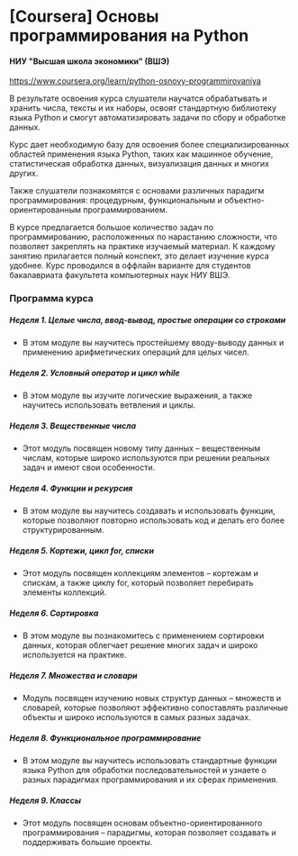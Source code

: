 # [Coursera] Основы программирования на Python
#### НИУ "Высшая школа экономики" (ВШЭ)
https://www.coursera.org/learn/python-osnovy-programmirovaniya

В результате освоения курса слушатели научатся обрабатывать и хранить числа, тексты и их наборы, 
освоят стандартную библиотеку языка Python и смогут автоматизировать задачи по сбору и обработке данных. 

Курс дает необходимую базу для освоения более специализированных областей применения языка Python, 
таких как машинное обучение, статистическая обработка данных, визуализация данных и многих других. 

Также слушатели познакомятся с основами различных парадигм программирования: процедурным, функциональным и 
объектно-ориентированным программированием.

В курсе предлагается большое количество задач по программированию, расположенных по нарастанию сложности, 
что позволяет закреплять на практике изучаемый материал. К каждому занятию прилагается полный конспект, 
это делает изучение курса удобнее. Курс проводился в оффлайн варианте для студентов бакалавриата факультета 
компьютерных наук НИУ ВШЭ.

### Программа курса
##### Неделя 1. Целые числа, ввод-вывод, простые операции со строками
* В этом модуле вы научитесь простейшему вводу-выводу данных и применению арифметических операций для целых чисел.

##### Неделя 2. Условный оператор и цикл while
* В этом модуле вы изучите логические выражения, а также научитесь использовать ветвления и циклы.

##### Неделя 3. Вещественные числа
* Этот модуль посвящен новому типу данных – вещественным числам, которые широко используются 
при решении реальных задач и имеют свои особенности.

##### Неделя 4. Функции и рекурсия
* В этом модуле вы научитесь создавать и использовать функции, которые позволяют повторно использовать код 
и делать его более структурированным.

##### Неделя 5. Кортежи, цикл for, списки
* Этот модуль посвящен коллекциям элементов – кортежам и спискам, а также циклу for, 
который позволяет перебирать элементы коллекций.

##### Неделя 6. Сортировка
* В этом модуле вы познакомитесь с применением сортировки данных, которая облегчает решение многих задач 
и широко используется на практике.

##### Неделя 7. Множества и словари
* Модуль посвящен изучению новых структур данных – множеств и словарей, которые позволяют эффективно 
сопоставлять различные объекты и широко используются в самых разных задачах.

##### Неделя 8. Функциональное программирование
* В этом модуле вы научитесь использовать стандартные функции языка Python для обработки последовательностей 
и узнаете о разных парадигмах программирования и их сферах применения.

##### Неделя 9. Классы
* Этот модуль посвящен основам объектно-ориентированного программирования – парадигмы, которая позволяет 
создавать и поддерживать большие проекты.


